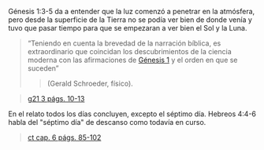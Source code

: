 Génesis 1:3-5 da a entender que la luz comenzó a penetrar en la atmósfera, pero desde la superficie de la Tierra no se podía ver bien de donde venía y tuvo que pasar tiempo para que se empezaran a ver bien el Sol y la Luna. 

> “Teniendo en cuenta la brevedad de la narración bíblica, es extraordinario que coincidan los descubrimientos de la ciencia moderna con las afirmaciones de [Génesis 1](https://wol.jw.org/es/wol/bc/r4/lp-s/102021087/16/0) y el orden en que se suceden” 
> > (Gerald Schroeder, físico).

> [g21 3 págs. 10-13](https://wol.jw.org/es/wol/d/r4/lp-s/102021087)

En el relato todos los días concluyen, excepto el séptimo día. 
Hebreos 4:4-6 habla del "séptimo día" de descanso como todavía en curso.

> [ct cap. 6 págs. 85-102](https://wol.jw.org/es/wol/d/r4/lp-s/1101998025?#h=27)



